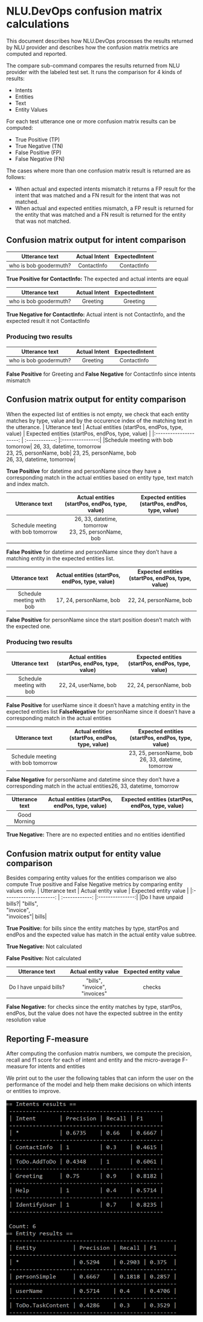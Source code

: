 # NLU.DevOps confusion matrix calculations

This document describes how NLU.DevOps processes the results returned by NLU provider and describes how the confusion matrix metrics are computed and reported.

The compare sub-command compares the results returned from NLU provider with the labeled test set. It runs the comparison for 4 kinds of results:  
- Intents
- Entities
- Text
-  Entity Values
  
For each test utterance one or more confusion matrix results can be computed:
- True Positive (TP)
- True Negative (TN)
- False Positive (FP)
- False Negative (FN)

 The cases where more than one confusion matrix result is returned are as follows:
-	When actual and expected intents mismatch it returns a FP result for the intent that was matched and a FN result for the intent that was not matched.
-	When actual and expected entities mismatch, a FP result is returned for the entity that was matched and a FN result is returned for the entity that was not matched.
  
## Confusion matrix output for intent comparison
 
|Utterance text        | Actual Intent  | ExpectedIntent   | 
|:---------------------: | :------------: |:---------------:|
|who is bob goodermuth? | ContactInfo | ContactInfo|

**True Positive for ContactInfo:** The expected and actual intents are equal


| Utterance text        | Actual Intent  | ExpectedIntent   | 
|:---------------------: | :------------: |:---------------:|
|who is bob goodermuth? | Greeting | Greeting|

**True Negative for ContactInfo:** Actual intent is not ContactInfo, and the expected result it not ContactInfo

### Producing two results
| Utterance text        | Actual Intent  | ExpectedIntent   | 
|:---------------------: | :------------: |:---------------:|
|who is bob goodermuth? | Greeting | ContactInfo|

**False Positive** for Greeting and **False Negative** for ContactInfo since intents mismatch

## Confusion matrix output for entity comparison
When the expected list of entities is not empty, we check that each entity matches by type, value and by the occurence index of the matching text in the utterance.
| Utterance text        | Actual entities (startPos, endPos, type, value)	 | Expected entities (startPos, endPos, type, value)   | 
|:---------------------: | :------------: |:---------------:|
|Schedule meeting with bob tomorrow| 	26, 33, datetime, tomorrow <br> 23, 25, personName, bob| 23, 25, personName, bob <br>26, 33, datetime, tomorrow|

**True Positive** for datetime and personName since they have a corresponding match in the actual entities based on entity type, text match and index match.

| Utterance text        | Actual entities (startPos, endPos, type, value)	 | Expected entities (startPos, endPos, type, value)   | 
|:---------------------: | :------------: |:---------------:|
|Schedule meeting with bob tomorrow| 	26, 33, datetime, tomorrow <br> 23, 25, personName, bob| |

**False Positive** for datetime and personName since they don’t have a matching entity in the expected entities list.

| Utterance text        | Actual entities (startPos, endPos, type, value)	 | Expected entities (startPos, endPos, type, value)   | 
|:---------------------: | :------------: |:---------------:|
|Schedule meeting with bob | 	17, 24, personName, bob| 22, 24, personName, bob|
**False Positive** for personName since the start position doesn’t match with the expected one.

### Producing two results

| Utterance text        | Actual entities (startPos, endPos, type, value)	 | Expected entities (startPos, endPos, type, value)   | 
|:---------------------: | :------------: |:---------------:|
|Schedule meeting with bob | 	22, 24, userName, bob| 22, 24, personName, bob|

**False Positive** for userName since it doesn’t have a matching entity in the expected entities list 
**FalseNegative** for personName since it doesn’t have a corresponding match in the actual entities


| Utterance text        | Actual entities (startPos, endPos, type, value)	 | Expected entities (startPos, endPos, type, value)   | 
|:---------------------: | :------------: |:---------------:|
|Schedule meeting with bob tomorrow| 	| 23, 25, personName, bob <br> 26, 33, datetime, tomorrow 

**False Negative** for personName and datetime since they don’t have a corresponding match in the actual entities26, 33, datetime, tomorrow 


| Utterance text        | Actual entities (startPos, endPos, type, value)	 | Expected entities (startPos, endPos, type, value)   | 
|:---------------------: | :------------: |:---------------:|
|Good Morning|  |

**True Negative:** There are no expected entities and no entities identified


## Confusion matrix output for entity value comparison 

Besides comparing entity values for the entities comparison we also compute True positive and False Negative metrics by comparing entity values only. 
| Utterance text        | Actual entity value	 | Expected entity value  | 
|:---------------------: | :------------: |:---------------:|
|Do I have unpaid bills?| "bills",<br>"invoice", <br>"invoices"| bills|


**True Positive:** for bills since the entity matches by type, startPos and endPos and the expected value has match in the actual entity value subtree.

**True Negative:** Not calculated

**False Positive:** Not calculated

| Utterance text        | Actual entity value	 | Expected entity value  | 
|:---------------------: | :------------: |:---------------:|
|Do I have unpaid bills?| "bills",<br>"invoice", <br>"invoices"| checks|

**False Negative:** for checks since the entity matches by type, startPos, endPos, but the value does not have the expected subtree in the entity resolution value


## Reporting F-measure
After computing the confusion matrix numbers, we compute the precision, recall and f1 score for each of intent and entity and the micro-average F-measure for intents and entities

We print out to the user the following tables that can inform the user on the performance of the model and help them make decisions on which intents or entities to improve.

![accuracy table](images/accuracy_table_output.PNG)

